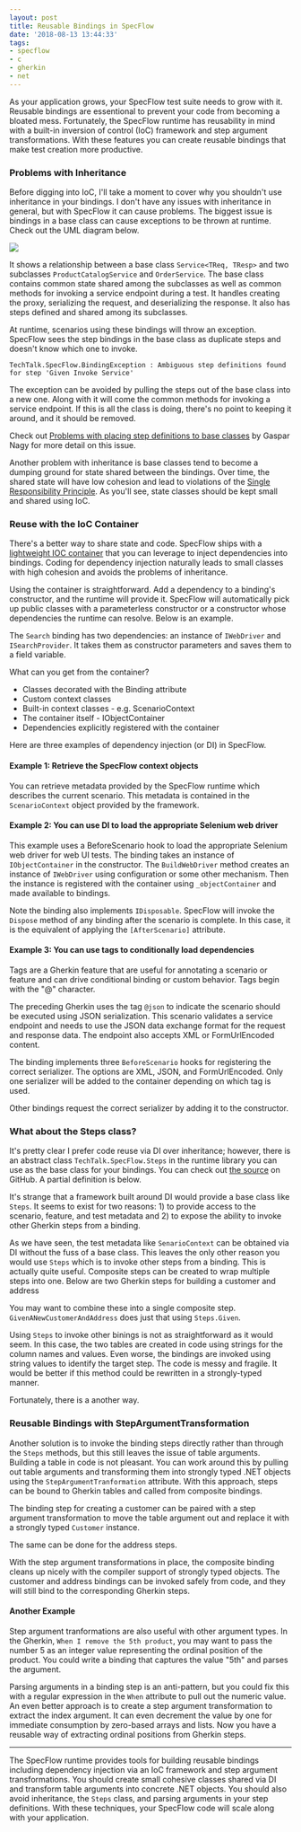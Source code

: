 ```yaml
---
layout: post
title: Reusable Bindings in SpecFlow
date: '2018-08-13 13:44:33'
tags:
- specflow
- c
- gherkin
- net
---
```


As your application grows, your SpecFlow test suite needs to grow with it. Reusable bindings are essentional to prevent your code from becoming a bloated mess. Fortunately, the SpecFlow runtime has reusability in mind with a built-in inversion of control (IoC) framework and step argument transformations. With these features you can create reusable bindings that make test creation more productive.

### Problems with Inheritance

Before digging into IoC, I'll take a moment to cover why you shouldn't use inheritance in your bindings. I don't have any issues with inheritance in general, but with SpecFlow it can cause problems. The biggest issue is bindings in a base class can cause exceptions to be thrown at runtime. Check out the UML diagram below.

<img src="https://joebuschmann.github.io/scaling-specflow/images/inheritance-whiteboard.png" />

It shows a relationship between a base class `Service<TReq, TResp>` and two subclasses `ProductCatalogService` and `OrderService`. The base class contains common state shared among the subclasses as well as common methods for invoking a service endpoint during a test. It handles creating the proxy, serializing the request, and deserializing the response. It also has steps defined and shared among its subclasses.

At runtime, scenarios using these bindings will throw an exception. SpecFlow sees the step bindings in the base class as duplicate steps and doesn't know which one to invoke.

```
TechTalk.SpecFlow.BindingException : Ambiguous step definitions found
for step 'Given Invoke Service'
```

The exception can be avoided by pulling the steps out of the base class into a new one. Along with it will come the common methods for invoking a service endpoint. If this is all the class is doing, there's no point to keeping it around, and it should be removed.

Check out [Problems with placing step definitions to base classes](http://gasparnagy.com/2015/05/specflow-tips-problems-with-placing-step-definitions-to-base-classes/) by Gaspar Nagy for more detail on this issue.

Another problem with inheritance is base classes tend to become a dumping ground for state shared between the bindings. Over time, the shared state will have low cohesion and lead to violations of the [Single Responsibility Principle](https://en.wikipedia.org/wiki/Single_responsibility_principle). As you'll see, state classes should be kept small and shared using IoC.

### Reuse with the IoC Container

There's a better way to share state and code. SpecFlow ships with a [lightweight IOC container](https://github.com/gasparnagy/BoDi) that you can leverage to inject dependencies into bindings. Coding for dependency injection naturally leads to small classes with high cohesion and avoids the problems of inheritance.

Using the container is straightforward. Add a dependency to a binding's constructor, and the runtime will provide it. SpecFlow will automatically pick up public classes with a parameterless constructor or a constructor whose dependencies the runtime can resolve. Below is an example.

<script src="https://gist.github.com/joebuschmann/35dcf3145b53ef6ba6dcd44c7aeefdc5.js"></script>

The `Search` binding has two dependencies: an instance of `IWebDriver` and `ISearchProvider`. It takes them as constructor parameters and saves them to a field variable.

What can you get from the container?

* Classes decorated with the Binding attribute
* Custom context classes
* Built-in context classes - e.g. ScenarioContext
* The container itself - IObjectContainer
* Dependencies explicitly registered with the container

Here are three examples of dependency injection (or DI) in SpecFlow.

#### Example 1: Retrieve the SpecFlow context objects

<script src="https://gist.github.com/joebuschmann/eeb70a7c0029b47e48edcba6f64b6aad.js"></script>

You can retrieve metadata provided by the SpecFlow runtime which describes the current scenario. This metadata is contained in the `ScenarioContext` object provided by the framework.

#### Example 2: You can use DI to load the appropriate Selenium web driver

<script src="https://gist.github.com/joebuschmann/f25fed3767299a4bd439605a9138e413.js"></script>

This example uses a BeforeScenario hook to load the appropriate Selenium web driver for web UI tests. The binding takes an instance of `IObjectContainer` in the constructor. The `BuildWebDriver` method creates an instance of `IWebDriver` using configuration or some other mechanism. Then the instance is registered with the container using `_objectContainer` and made available to bindings.

Note the binding also implements `IDisposable`. SpecFlow will invoke the `Dispose` method of any binding after the scenario is complete. In this case, it is the equivalent of applying the `[AfterScenario]` attribute.

#### Example 3: You can use tags to conditionally load dependencies

<script src="https://gist.github.com/joebuschmann/b0ccc18f6472f8a10877512074140c4d.js"></script>

Tags are a Gherkin feature that are useful for annotating a scenario or feature and can drive conditional binding or custom behavior. Tags begin with the "@" character.

The preceding Gherkin uses the tag `@json` to indicate the scenario should be executed using JSON serialization. This scenario validates a service endpoint and needs to use the JSON data exchange format for the request and response data. The endpoint also accepts XML or FormUrlEncoded content.

<script src="https://gist.github.com/joebuschmann/42e77fbac8e5989bacc0ded951116ee9.js"></script>

The binding implements three `BeforeScenario` hooks for registering the correct serializer. The options are XML, JSON, and FormUrlEncoded. Only one serializer will be added to the container depending on which tag is used.

<script src="https://gist.github.com/joebuschmann/fd812cde243fccaba85d573aaaad3e8e.js"></script>

Other bindings request the correct serializer by adding it to the constructor.

### What about the Steps class?

It's pretty clear I prefer code reuse via DI over inheritance; however, there is an abstract class `TechTalk.SpecFlow.Steps` in the runtime library you can use as the base class for your bindings. You can check out [the source](https://github.com/techtalk/SpecFlow/blob/master/TechTalk.SpecFlow/Steps.cs) on GitHub. A partial definition is below.

<script src="https://gist.github.com/joebuschmann/0472f10c0943d990c3b561b337bf3848.js"></script>

It's strange that a framework built around DI would provide a base class like `Steps`. It seems to exist for two reasons: 1) to provide access to the scenario, feature, and test metadata and 2) to expose the ability to invoke other Gherkin steps from a binding.

As we have seen, the test metadata like `SenarioContext` can be obtained via DI without the fuss of a base class. This leaves the only other reason you would use `Steps` which is to invoke other steps from a binding. This is actually quite useful. Composite steps can be created to wrap multiple steps into one. Below are two Gherkin steps for building a customer and address

<script src="https://gist.github.com/joebuschmann/228dfb72ee99cdc6c24b3d390dfae545.js"></script>

You may want to combine these into a single composite step. `GivenANewCustomerAndAddress` does just that using `Steps.Given`.

<script src="https://gist.github.com/joebuschmann/3cb5f87fa7e4d60bc469da967bc6f800.js"></script>

Using `Steps` to invoke other binings is not as straightforward as it would seem. In this case, the two tables are created in code using strings for the column names and values. Even worse, the bindings are invoked using string values to identify the target step. The code is messy and fragile. It would be better if this method could be rewritten in a strongly-typed manner.

Fortunately, there is a another way.

### Reusable Bindings with StepArgumentTransformation

Another solution is to invoke the binding steps directly rather than through the `Steps` methods, but this still leaves the issue of table arguments. Building a table in code is not pleasant. You can work around this by pulling out table arguments and transforming them into strongly typed .NET objects using the `StepArgumentTranformation` attribute. With this approach, steps can be bound to Gherkin tables and called from composite bindings.

The binding step for creating a customer can be paired with a step argument transformation to move the table argument out and replace it with a strongly typed `Customer` instance.

<script src="https://gist.github.com/joebuschmann/b540d80a0607e2164ba7321887f48820.js"></script>

The same can be done for the address steps.

<script src="https://gist.github.com/joebuschmann/0a63d6c690b39418ea9a5c60cfe8b127.js"></script>

With the step argument transformations in place, the composite binding cleans up nicely with the compiler support of strongly typed objects. The customer and address bindings can be invoked safely from code, and they will still bind to the corresponding Gherkin steps.

<script src="https://gist.github.com/joebuschmann/39649b8c20ae6a797fcbd44e8b867d08.js"></script>

#### Another Example

Step argument tranformations are also useful with other argument types. In the Gherkin, `When I remove the 5th product`, you may want to pass the number 5 as an integer value representing the ordinal position of the product. You could write a binding that captures the value "5th" and parses the argument.

<script src="https://gist.github.com/joebuschmann/0afa3f7ec949d2daffcc15a9719633cd.js"></script>

Parsing arguments in a binding step is an anti-pattern, but you could fix this with a regular expression in the `When` attribute to pull out the numeric value. An even better approach is to create a step argument transformation to extract the index argument. It can even decrement the value by one for immediate consumption by zero-based arrays and lists. Now you have a reusable way of extracting ordinal positions from Gherkin steps.

<script src="https://gist.github.com/joebuschmann/abf036e9fcf4c3e73c3e5ca09c8d6b27.js"></script>

<hr />

The SpecFlow runtime provides tools for building reusable bindings including dependency injection via an IoC framework and step argument transformations. You should create small cohesive classes shared via DI and transform table arguments into concrete .NET objects. You should also avoid inheritance, the `Steps` class, and parsing arguments in your step definitions. With these techniques, your SpecFlow code will scale along with your application.